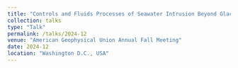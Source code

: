 ```yaml
---
title: "Controls and Fluids Processes of Seawater Intrusion Beyond Glacier Grounding Lines, Invited"
collection: talks
type: "Talk"
permalink: /talks/2024-12
venue: "American Geophysical Union Annual Fall Meeting"
date: 2024-12
location: "Washington D.C., USA"
---
```




